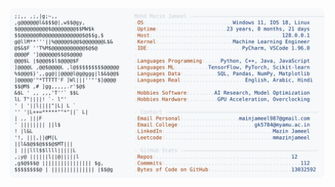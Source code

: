 <picture>
  <source srcset="https://raw.githubusercontent.com/mmazinjameel/mmazinjameel/main/dark_mode.svg?v=1753491333" media="(prefers-color-scheme: dark)">
  <img src="https://raw.githubusercontent.com/mmazinjameel/mmazinjameel/main/light_mode.svg?v=1753491333">
</picture>
